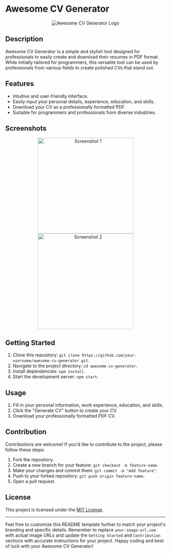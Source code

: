 # Awesome CV Generator

<p align="center">
  <img src="https://your-image-url.com/awesome-cv-generator.png" alt="Awesome CV Generator Logo">
</p>

## Description

Awesome CV Generator is a simple and stylish tool designed for professionals to easily create and download their resumes in PDF format. While initially tailored for programmers, this versatile tool can be used by professionals from various fields to create polished CVs that stand out.

## Features

- Intuitive and user-friendly interface.
- Easily input your personal details, experience, education, and skills.
- Download your CV as a professionally formatted PDF.
- Suitable for programmers and professionals from diverse industries.

## Screenshots

<p align="center">
  <img src="https://your-image-url.com/screenshot-1.png" alt="Screenshot 1" width="300">
  <img src="https://your-image-url.com/screenshot-2.png" alt="Screenshot 2" width="300">
</p>

## Getting Started

1. Clone this repository: `git clone https://github.com/your-username/awesome-cv-generator.git`.
2. Navigate to the project directory: `cd awesome-cv-generator`.
3. Install dependencies: `npm install`.
4. Start the development server: `npm start`.

## Usage

1. Fill in your personal information, work experience, education, and skills.
2. Click the "Generate CV" button to create your CV.
3. Download your professionally formatted PDF CV.

## Contribution

Contributions are welcome! If you'd like to contribute to the project, please follow these steps:

1. Fork the repository.
2. Create a new branch for your feature: `git checkout -b feature-name`.
3. Make your changes and commit them: `git commit -m "Add feature"`.
4. Push to your forked repository: `git push origin feature-name`.
5. Open a pull request.

## License

This project is licensed under the [MIT License](LICENSE).

---

Feel free to customize this README template further to match your project's branding and specific details. Remember to replace `your-image-url.com` with actual image URLs and update the `Getting Started` and `Contribution` sections with accurate instructions for your project. Happy coding and best of luck with your Awesome CV Generator!
